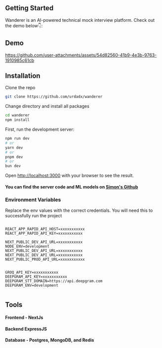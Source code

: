 ## Getting Started
Wanderer is an AI-powered technical mock interview platform. Check out the demo below👇:

## Demo

https://github.com/user-attachments/assets/54d82560-41b9-4e3b-9763-1910985c61cb


## Installation
Clone the repo

```bash
git clone https://github.com/urdadx/wanderer
```

Change directory and install all packages

```bash
cd wanderer
npm install
```

First, run the development server:

```bash
npm run dev
# or
yarn dev
# or
pnpm dev
# or
bun dev
```


Open [http://localhost:3000](http://localhost:3000) with your browser to see the result.
#### You can find the server code and ML models on [Simon's Github](https://github.com/Simon-157/) 

### Environment Variables
Replace the env values with the correct credentials. You will need this to successfully run the project
```

REACT_APP_RAPID_API_HOST=xxxxxxxxxxx
REACT_APP_RAPID_API_KEY=xxxxxxxxxxx

NEXT_PUBLIC_DEV_API_URL=xxxxxxxxxxx
NODE_ENV=development
NEXT_PUBLIC_DEV_API_URL=xxxxxxxxxxx
NEXT_PUBLIC_DEV_API_URL=xxxxxxxxxxx
NEXT_PUBLIC_PROD_API_URL=xxxxxxxxxxx


GROQ_API_KEY=xxxxxxxxxxx
DEEPGRAM_API_KEY=xxxxxxxxxxx
DEEPGRAM_STT_DOMAIN=https://api.deepgram.com
DEEPGRAM_ENV=development


```



## Tools
#### Frontend - NextJs
#### Backend ExpressJS
#### Database - Postgres, MongoDB, and Redis

